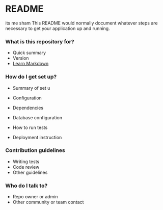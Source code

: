 # README #
its me sham 
This README would normally document whatever steps are necessary to get your application up and running.

### What is this repository for? ###

* Quick summary
* Version
* [Learn Markdown](https://bitbucket.org/tutorials/markdowndemo)

### How do I get set up? ###

* Summary of set u

* Configuration
* Dependencies
* Database configuration
* How to run tests
* Deployment instruction

### Contribution guidelines ###

* Writing tests
* Code review
* Other guidelines

### Who do I talk to? ###

* Repo owner or admin
* Other community or team contact
